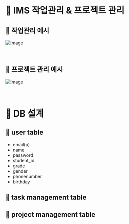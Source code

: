 # 📘 IMS 작업관리 & 프로젝트 관리


## 📖 작업관리 예시

![image](https://github.com/IMS-ims-management-system/.github/assets/31766420/d70a30db-1f1a-4371-883d-5fee60090d39)

<br>

## 📖 프로젝트 관리 예시

![image](https://github.com/IMS-ims-management-system/.github/assets/31766420/f420079f-af0e-426e-9921-27c88adca810)


<br>

# 📘 DB 설계

## 📖 user table
- email(p)
- name
- password
- student_id
- grade 
- gender
- phonenumber
- birthday

## 📖 task management table

## 📖 project management table

<br>
